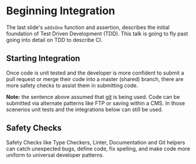 # Beginning Integration

The last slide's `addsOne` function and assertion, describes the initial foundation of Test Driven Development (TDD). This talk is going to fly past going into detail on TDD to describe CI.

## Starting Integration

Once code is unit tested and the developer is more confident to submit a pull request or merge their code into a master (shared) branch, there are more safety checks to assist them in submitting code.

**Note:** the sentence above assumed that [git]() is being used. Code can be submitted via alternate patterns like FTP or saving within a CMS. In those scenerios unit tests and the integrations below can still be used.

## Safety Checks

Safety Checks like Type Checkers, Linter, Documentation and Git helpers can catch unexpected bugs, define code, fix spelling, and make code more uniform to universal developer patterns.
